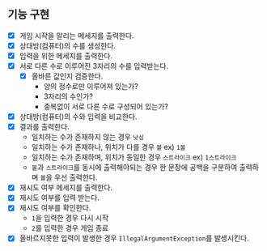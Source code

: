 ## 기능 구현

- [x] 게임 시작을 알리는 메세지를 출력한다.
- [x] 상대방(컴퓨터)의 수를 생성한다.
- [x] 입력을 위한 메세지를 출력한다.
- [x] 서로 다른 수로 이루어진 3자리의 수를 입력받는다.
    - [x] 올바른 값인지 검증한다.
        - 양의 정수로만 이루어져 있는가?
        - 3자리의 수인가?
        - 중복없이 서로 다른 수로 구성되어 있는가?
- [x] 상대방(컴퓨터)의 수와 입력을 비교한다.
- [x] 결과를 출력한다.
    - 일치하는 수가 존재하지 않는 경우 `낫싱`
    - 일치하는 수가 존재하나, 위치가 다를 경우 `볼` ex) `1볼`
    - 일치하는 수가 존재하며, 위치가 동일한 경우 `스트라이크` ex) `1스트라이크`
    - `볼`과 `스트라이크`를 동시에 출력해야되는 경우 한 문장에 공백을 구분하여 출력하며 `볼`을 우선 출력한다.
- [x] 재시도 여부 메세지를 출력한다.
- [x] 재시도 여부를 입력 받는다.
- [x] 재시도 여부를 확인한다.
    - `1`을 입력한 경우 다시 시작
    - `2`를 입력한 경우 게임 종료
-[x] 올바르지못한 입력이 발생한 경우 `IllegalArgumentException`를 발생시킨다.